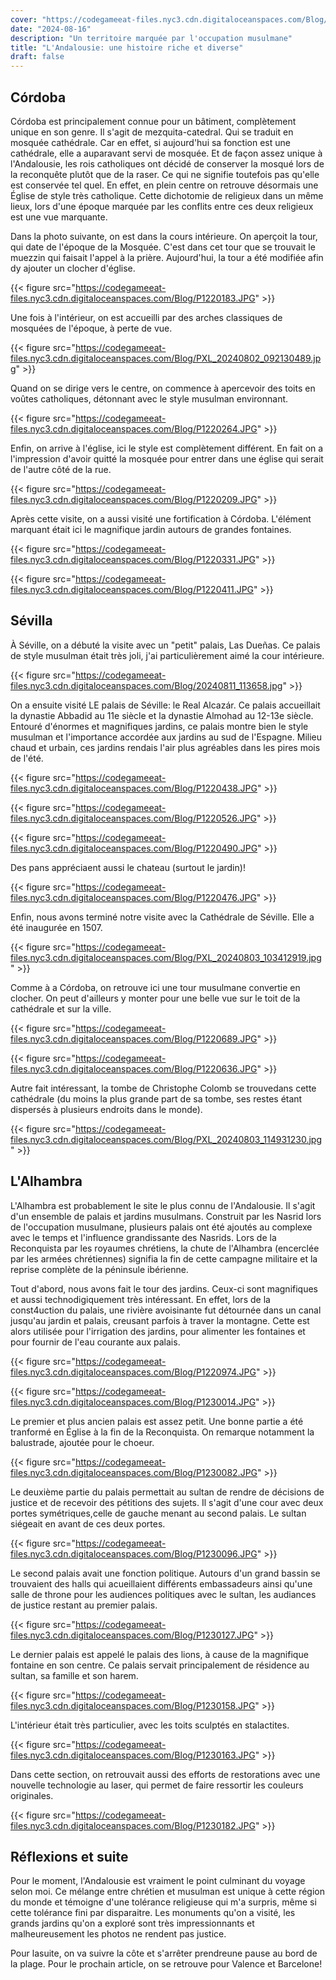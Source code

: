 ```yaml
---
cover: "https://codegameeat-files.nyc3.cdn.digitaloceanspaces.com/Blog/P1220971.JPG"
date: "2024-08-16"
description: "Un territoire marquée par l'occupation musulmane"
title: "L'Andalousie: une histoire riche et diverse"
draft: false
---
```


 
## Córdoba
 
Córdoba est principalement connue pour un bâtiment, complètement unique en son genre. Il s'agit de mezquita-catedral. Qui se traduit en mosquée cathédrale. Car en effet, si aujourd'hui sa fonction est une cathédrale, elle a auparavant servi de mosquée. Et de façon assez unique à l'Andalousie, les rois catholiques ont décidé de conserver la mosqué lors de la reconquête plutôt que de la raser. Ce qui ne signifie toutefois pas qu'elle est conservée tel quel. En effet, en plein centre on retrouve désormais une Église de style très catholique. Cette dichotomie de religieux dans un même lieux, lors d'une époque marquée par les conflits entre ces deux religieux est une vue marquante.

Dans la photo suivante, on est dans la cours intérieure. On aperçoit la tour, qui date de l'époque de la Mosquée. C'est dans cet tour que se trouvait le muezzin qui faisait l'appel à la prière. Aujourd'hui, la tour a été modifiée afin dy ajouter un clocher d'église.


{{< figure src="https://codegameeat-files.nyc3.cdn.digitaloceanspaces.com/Blog/P1220183.JPG" >}}
 
Une fois à l'intérieur, on est accueilli par des arches classiques de mosquées de l'époque, à perte de vue.


{{< figure src="https://codegameeat-files.nyc3.cdn.digitaloceanspaces.com/Blog/PXL_20240802_092130489.jpg" >}}
 
Quand on se dirige vers le centre, on commence à apercevoir des toits en voûtes catholiques, détonnant avec le style musulman environnant.


{{< figure src="https://codegameeat-files.nyc3.cdn.digitaloceanspaces.com/Blog/P1220264.JPG" >}}

Enfin, on arrive à l'église, ici le style est complètement différent. En fait on a l'impression d'avoir quitté la mosquée pour entrer dans une église qui serait de l'autre côté de la rue.


{{< figure src="https://codegameeat-files.nyc3.cdn.digitaloceanspaces.com/Blog/P1220209.JPG" >}}

Après cette visite, on a aussi visité une fortification à Córdoba. L'élément marquant était ici le magnifique jardin autours de grandes fontaines.


{{< figure src="https://codegameeat-files.nyc3.cdn.digitaloceanspaces.com/Blog/P1220331.JPG" >}}


{{< figure src="https://codegameeat-files.nyc3.cdn.digitaloceanspaces.com/Blog/P1220411.JPG" >}}

## Sévilla

 À Séville, on a débuté la visite avec un "petit" palais, Las Dueñas. Ce palais de style musulman était très joli, j'ai particulièrement aimé la cour intérieure.
 
 {{< figure src="https://codegameeat-files.nyc3.cdn.digitaloceanspaces.com/Blog/20240811_113658.jpg" >}}
 
 On a ensuite visité LE palais de Séville: le Real Alcazár. Ce palais accueillait la dynastie Abbadid au 11e siècle et la dynastie Almohad au 12-13e siècle. Entouré d'énormes et magnifiques jardins, ce palais montre bien le style musulman et l'importance accordée aux jardins au sud de l'Espagne. Milieu chaud et urbain, ces jardins rendais l'air plus agréables dans les pires mois de l'été.
 
 
 {{< figure src="https://codegameeat-files.nyc3.cdn.digitaloceanspaces.com/Blog/P1220438.JPG" >}}
 
 
 {{< figure src="https://codegameeat-files.nyc3.cdn.digitaloceanspaces.com/Blog/P1220526.JPG" >}}
 
 
 {{< figure src="https://codegameeat-files.nyc3.cdn.digitaloceanspaces.com/Blog/P1220490.JPG" >}}
 
 Des pans appréciaent aussi le chateau (surtout le jardin)!
 
 
 {{< figure src="https://codegameeat-files.nyc3.cdn.digitaloceanspaces.com/Blog/P1220476.JPG" >}}
 
 Enfin, nous avons terminé notre visite avec la Cathédrale de Séville. Elle a été inaugurée en 1507. 
 
 {{< figure src="https://codegameeat-files.nyc3.cdn.digitaloceanspaces.com/Blog/PXL_20240803_103412919.jpg" >}}
 
 Comme à a Córdoba, on retrouve ici une tour musulmane convertie en clocher. On peut d'ailleurs y monter pour une belle vue sur le toit de la cathédrale et sur la ville.
 

{{< figure src="https://codegameeat-files.nyc3.cdn.digitaloceanspaces.com/Blog/P1220689.JPG" >}}


{{< figure src="https://codegameeat-files.nyc3.cdn.digitaloceanspaces.com/Blog/P1220636.JPG" >}}

Autre fait intéressant, la tombe de Christophe Colomb se trouvedans cette cathédrale (du moins la plus grande part de sa tombe, ses restes étant dispersés à plusieurs endroits dans le monde).


{{< figure src="https://codegameeat-files.nyc3.cdn.digitaloceanspaces.com/Blog/PXL_20240803_114931230.jpg" >}}
 
## L'Alhambra
 
L'Alhambra est probablement le site le plus connu de l'Andalousie. Il s'agit d'un ensemble de palais et jardins musulmans. Construit par les Nasrid lors de l'occupation musulmane, plusieurs palais ont été ajoutés au complexe avec le temps et l'influence grandissante des Nasrids. Lors de la Reconquista par les royaumes chrétiens, la chute de l'Alhambra (encerclée par les armées chrétiennes) signifia la fin de cette campagne militaire et la reprise complète de la péninsule ibérienne.

Tout d'abord, nous avons fait le tour des jardins. Ceux-ci sont magnifiques et aussi technodigiquement très intéressant. En effet, lors de la const4uction du palais, une rivière avoisinante fut détournée dans un canal jusqu'au jardin et palais, creusant parfois à traver la montagne. Cette est alors utilisée pour l'irrigation des jardins, pour alimenter les fontaines et pour fournir de l'eau courante aux palais.

{{< figure src="https://codegameeat-files.nyc3.cdn.digitaloceanspaces.com/Blog/P1220974.JPG" >}}

{{< figure src="https://codegameeat-files.nyc3.cdn.digitaloceanspaces.com/Blog/P1230014.JPG" >}}

Le premier et plus ancien palais est assez petit. Une bonne partie a été tranformé en Église à la fin de la Reconquista. On remarque notamment la balustrade, ajoutée pour le choeur.

{{< figure src="https://codegameeat-files.nyc3.cdn.digitaloceanspaces.com/Blog/P1230082.JPG" >}}

Le deuxième partie du palais permettait au sultan de rendre de décisions de justice et de recevoir des pétitions des sujets. Il s'agit d'une cour avec deux portes symétriques,celle de gauche menant au second palais. Le sultan siégeait en avant de ces deux portes.

{{< figure src="https://codegameeat-files.nyc3.cdn.digitaloceanspaces.com/Blog/P1230096.JPG" >}}

Le second palais avait une fonction politique. Autours d'un grand bassin se trouvaient des halls qui acueillaient différents embassadeurs ainsi qu'une salle de throne pour les audiences politiques avec le sultan, les audiances de justice restant au premier palais.

{{< figure src="https://codegameeat-files.nyc3.cdn.digitaloceanspaces.com/Blog/P1230127.JPG" >}}

Le dernier palais est appelé le palais des lions, à cause de la magnifique fontaine en son centre. Ce palais servait principalement de résidence au sultan, sa famille et son harem.

{{< figure src="https://codegameeat-files.nyc3.cdn.digitaloceanspaces.com/Blog/P1230158.JPG" >}}

L'intérieur était très particulier, avec les toits sculptés en stalactites.


{{< figure src="https://codegameeat-files.nyc3.cdn.digitaloceanspaces.com/Blog/P1230163.JPG" >}}

Dans cette section, on retrouvait aussi des efforts de restorations avec une nouvelle technologie au laser, qui permet de faire ressortir les couleurs originales.


{{< figure src="https://codegameeat-files.nyc3.cdn.digitaloceanspaces.com/Blog/P1230182.JPG" >}}

## Réflexions et suite

Pour le moment, l'Andalousie est vraiment le point culminant du voyage selon moi. Ce mélange entre chrétien et musulman est unique à cette région du monde et témoigne d'une tolérance religieuse qui m'a surpris, même si cette tolérance fini par disparaitre. Les monuments qu'on a visité, les grands jardins qu'on a exploré sont très impressionnants et malheureusement les photos ne rendent pas justice.

Pour lasuite, on va suivre la côte et s'arrêter prendreune pause au bord de la plage. Pour le prochain article, on se retrouve pour Valence et Barcelone!